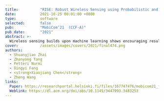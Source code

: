 ```yaml
---
title:          "RISE: Robust Wireless Sensing using Probabilistic and Statistical Assessments"
date:           2021-10-25 00:01:00 +0800
type:           software
selected:       false
pub:            "MobiCom’21  (CCF-A)"
pub_date:       "2021"
abstract: >-
  Wireless sensing builds upon machine learning shows encouraging results. However, adopting wireless sensing as a large-scale solution remains challenging as experiences from deployments have shown the performance of a machine-learned model to suffer when there are changes in the environment, e.g., when furniture is moved or when other objects are added or removed from the environment. We present Rise, a novel solution for enhancing the robustness and performance of learning-based wireless sensing techniques against such changes during a deployment. Rise combines probability and statistical assessments together with anomaly detection to identify samples that are likely to be misclassified and uses feedback on these samples to update a deployed wireless sensing model. We validate Rise through extensive empirical benchmarks by considering 11 representative sensing methods covering a broad range of wireless sensing tasks. Our results show that Rise can identify 92.3% of misclassifications on average. We showcase how Rise can be combined with incremental learning to help wireless sensing models retain their performance against dynamic changes in the operating environment to reduce the maintenance cost, paving the way for learning-based wireless sensing to become capable of supporting long-term monitoring in complex everyday environments. 
cover:          /assets/images/covers/2021/final474.png
authors:
  - Shuangjiao Zhai
  - Zhanyong Tang
  - Petteri Nurmi
  - Dingyi Fang
  - <strong>Xiaojiang Chen</strong>
  - Zheng Wang
links:
  Paper: https://researchportal.helsinki.fi/files/167747476/mobicom21_final474_1_.pdf
  Weblink: https://dl.acm.org/doi/abs/10.1145/3447993.3483253
---
```

